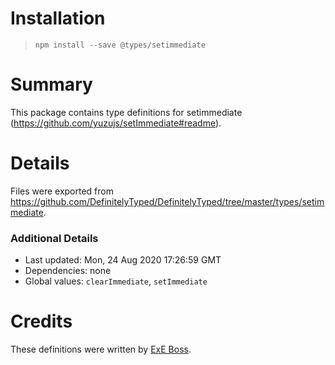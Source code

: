 # Installation
> `npm install --save @types/setimmediate`

# Summary
This package contains type definitions for setimmediate (https://github.com/yuzujs/setImmediate#readme).

# Details
Files were exported from https://github.com/DefinitelyTyped/DefinitelyTyped/tree/master/types/setimmediate.

### Additional Details
 * Last updated: Mon, 24 Aug 2020 17:26:59 GMT
 * Dependencies: none
 * Global values: `clearImmediate`, `setImmediate`

# Credits
These definitions were written by [ExE Boss](https://github.com/ExE-Boss).
